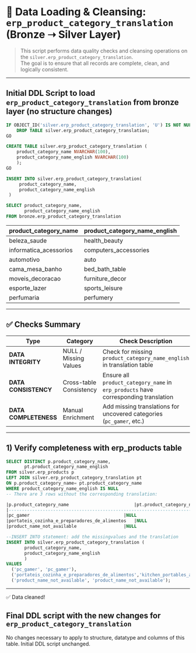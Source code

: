 # 🧹 Data Loading & Cleansing: `erp_product_category_translation` (Bronze ➝ Silver Layer)


> This script performs data quality checks and cleansing operations on the `silver.erp_product_category_translation`.  
> The goal is to ensure that all records are complete, clean, and logically consistent.

---
## Initial DDL Script to load `erp_product_category_translation` from bronze layer (no structure changes)
```sql
IF OBJECT_ID('silver.erp_product_category_translation', 'U') IS NOT NULL
	DROP TABLE silver.erp_product_category_translation;
GO

CREATE TABLE silver.erp_product_category_translation (
	product_category_name NVARCHAR(100),
	product_category_name_english NVARCHAR(100)
	);
GO

INSERT INTO silver.erp_product_category_translation(
	 product_category_name,
	 product_category_name_english
 )

SELECT product_category_name,
       product_category_name_english
FROM bronze.erp_product_category_translation
```
| product_category_name | product_category_name_english |
|-----------------------|-------------------------------|
| beleza_saude          | health_beauty                 |
| informatica_acessorios| computers_accessories         |
| automotivo            | auto                          |
| cama_mesa_banho       | bed_bath_table                |
| moveis_decoracao      | furniture_decor               |
| esporte_lazer         | sports_leisure                |
| perfumaria            | perfumery                     |

---

## ✅ Checks Summary


| Type                  | Category                  | Check Description                                                                   |
|-----------------------|---------------------------|-------------------------------------------------------------------------------------|
| **DATA INTEGRITY**    | NULL / Missing Values     | Check for missing `product_category_name_english` in translation table              |
| **DATA CONSISTENCY**  | Cross-table Consistency   | Ensure all `product_category_name` in `erp_products` have corresponding translation |
| **DATA COMPLETENESS** | Manual Enrichment         | Add missing translations for uncovered categories (`pc_gamer`, etc.)                |


---

## 1) Verify completeness with erp_products table
```sql
SELECT DISTINCT p.product_category_name,
	   pt.product_category_name_english
FROM silver.erp_products p
LEFT JOIN silver.erp_product_category_translation pt
ON p.product_category_name= pt.product_category_name
WHERE product_category_name_english IS NULL
-- There are 3 rows without the corresponding translation:

|p.product_category_name                         |pt.product_category_name_english|
|---------------------------------------------------------------------------------|
|pc_gamer	                                 |NULL                            |
|portateis_cozinha_e_preparadores_de_alimentos   |NULL                            |
|product_name_not_available	                 |NULL                            |

--INSERT INTO statement: add the missingvalues and the translation
INSERT INTO silver.erp_product_category_translation (
	   product_category_name,
	   product_category_name_english
	   )
VALUES
  ('pc_gamer', 'pc_gamer'),
  ('portateis_cozinha_e_preparadores_de_alimentos','kitchen_portables_and_food_processors'),
  ('product_name_not_available', 'product_name_not_available');
```
---
✅ Data cleaned!

## Final DDL script with the new changes for `erp_product_category_translation`
No changes necessary to apply to structure, datatype and columns of this table. Initial DDL script unchanged.

